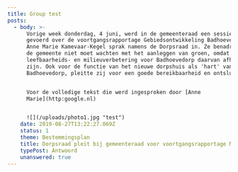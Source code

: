 ```yaml
---
title: Group test
posts:
  - body: >-
      Vorige week donderdag, 4 juni, werd in de gemeenteraad een sessiedebat
      gevoerd over de voortgangsrapportage Gebiedsontwikkeling Badhoevedorp.
      Anne Marie Kamevaar-Kegel sprak namens de Dorpsraad in. Ze benadrukte dat
      de gemeente niet moet wachten met het aanleggen van groen, omdat de
      leefbaarheids- en milieuverbetering voor Badhoevedorp daarvan afhankelijk
      zijn. Ook voor de functie van het nieuwe dorpshuis als 'hart' van
      Badhoevedorp, pleitte zij voor een goede bereikbaarheid en ontsluiting.


      Voor de volledige tekst die werd ingesproken door [Anne
      Marie](http:google.nl)


      ![](/uploads/photo1.jpg "test")
    date: 2019-08-27T13:22:27.069Z
    status: 1
    theme: Bestemmingsplan
    title: Dorpsraad pleit bij gemeenteraad voor voortgangsrapportage Masterplan
    typePost: Antwoord
    unanswered: true
---
```


